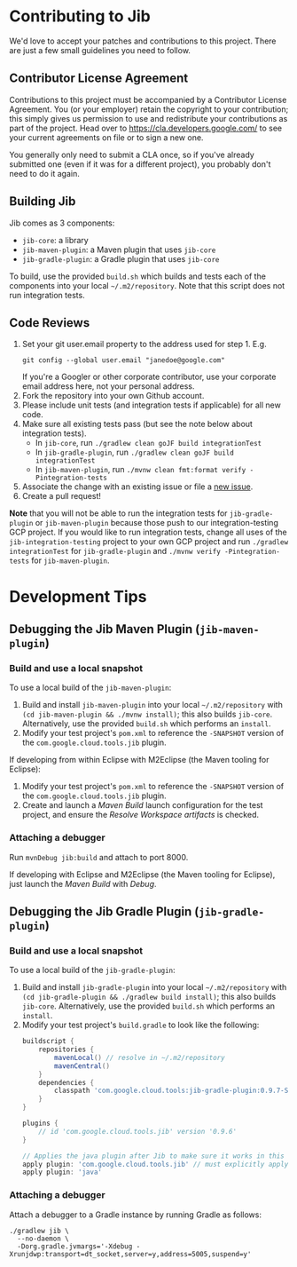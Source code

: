 # Contributing to Jib

We'd love to accept your patches and contributions to this project. There are
just a few small guidelines you need to follow.

## Contributor License Agreement

Contributions to this project must be accompanied by a Contributor License
Agreement. You (or your employer) retain the copyright to your contribution; 
this simply gives us permission to use and redistribute your contributions as
part of the project. Head over to <https://cla.developers.google.com/> to see
your current agreements on file or to sign a new one.

You generally only need to submit a CLA once, so if you've already submitted one
(even if it was for a different project), you probably don't need to do it
again.

## Building Jib

Jib comes as 3 components:

  - `jib-core`: a library
  - `jib-maven-plugin`: a Maven plugin that uses `jib-core`
  - `jib-gradle-plugin`: a Gradle plugin that uses `jib-core`

To build, use the provided `build.sh` which builds and tests each of the components into your local `~/.m2/repository`.  Note that this script does not run integration tests.

## Code Reviews

1. Set your git user.email property to the address used for step 1. E.g.
   ```
   git config --global user.email "janedoe@google.com"
   ```
   If you're a Googler or other corporate contributor,
   use your corporate email address here, not your personal address.
2. Fork the repository into your own Github account.
3. Please include unit tests (and integration tests if applicable) for all new code.
4. Make sure all existing tests pass (but see the note below about integration tests).
   * In `jib-core`, run `./gradlew clean goJF build integrationTest`
   * In `jib-gradle-plugin`, run `./gradlew clean goJF build integrationTest`
   * In `jib-maven-plugin`, run `./mvnw clean fmt:format verify -Pintegration-tests`
5. Associate the change with an existing issue or file a [new issue](../../issues).
6. Create a pull request!

**Note** that you will not be able to run the integration tests for `jib-gradle-plugin` or `jib-maven-plugin` because those push to our integration-testing GCP project. If you would like to run integration tests, change all uses of the `jib-integration-testing` project to your own GCP project and run `./gradlew integrationTest` for `jib-gradle-plugin` and `./mvnw verify -Pintegration-tests` for `jib-maven-plugin`.

# Development Tips

## Debugging the Jib Maven Plugin (`jib-maven-plugin`)

### Build and use a local snapshot 

To use a local build of the `jib-maven-plugin`:

  1. Build and install `jib-maven-plugin` into your local `~/.m2/repository`
     with `(cd jib-maven-plugin && ./mvnw install)`; this also builds `jib-core`.
     Alternatively, use the provided `build.sh` which performs an `install`.
  1. Modify your test project's `pom.xml` to reference the `-SNAPSHOT`
     version of the `com.google.cloud.tools.jib` plugin.

If developing from within Eclipse with M2Eclipse (the Maven tooling for Eclipse):

  1. Modify your test project's `pom.xml` to reference the `-SNAPSHOT`
     version of the `com.google.cloud.tools.jib` plugin.
  2. Create and launch a _Maven Build_ launch configuration for the
     test project, and ensure the _Resolve Workspace artifacts_ is checked.

### Attaching a debugger

Run `mvnDebug jib:build` and attach to port 8000.

If developing with Eclipse and M2Eclipse (the Maven tooling for Eclipse), just launch the _Maven Build_ with _Debug_.

## Debugging the Jib Gradle Plugin (`jib-gradle-plugin`)

### Build and use a local snapshot 

To use a local build of the `jib-gradle-plugin`:

  1. Build and install `jib-gradle-plugin` into your local `~/.m2/repository`
     with `(cd jib-gradle-plugin && ./gradlew build install)`; this also builds `jib-core`.
     Alternatively, use the provided `build.sh` which performs an `install`.
  1. Modify your test project's `build.gradle` to look like the following:
        ```groovy
        buildscript {
            repositories {
                mavenLocal() // resolve in ~/.m2/repository
                mavenCentral()
            }
            dependencies {
                classpath 'com.google.cloud.tools:jib-gradle-plugin:0.9.7-SNAPSHOT'
            }
        }

        plugins {
            // id 'com.google.cloud.tools.jib' version '0.9.6'
        }

        // Applies the java plugin after Jib to make sure it works in this order.
        apply plugin: 'com.google.cloud.tools.jib' // must explicitly apply local
        apply plugin: 'java'
        ```

### Attaching a debugger

Attach a debugger to a Gradle instance by running Gradle as follows:

```shell
./gradlew jib \
  --no-daemon \
  -Dorg.gradle.jvmargs='-Xdebug -Xrunjdwp:transport=dt_socket,server=y,address=5005,suspend=y'
```

